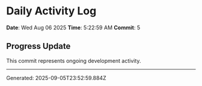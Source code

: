 # Daily Activity Log

**Date**: Wed Aug 06 2025
**Time**: 5:22:59 AM
**Commit**: 5

## Progress Update

This commit represents ongoing development activity.

---
Generated: 2025-09-05T23:52:59.884Z
